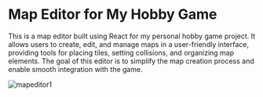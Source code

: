 # Map Editor for My Hobby Game
This is a map editor built using React for my personal hobby game project. It allows users to create, edit, and manage maps in a user-friendly interface, providing tools for placing tiles, setting collisions, and organizing map elements. The goal of this editor is to simplify the map creation process and enable smooth integration with the game.

![mapeditor1](https://github.com/user-attachments/assets/2e816024-71d9-407d-b820-15d531e55f88)
